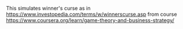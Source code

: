 This simulates winner's curse as in https://www.investopedia.com/terms/w/winnerscurse.asp from course https://www.coursera.org/learn/game-theory-and-business-strategy/
